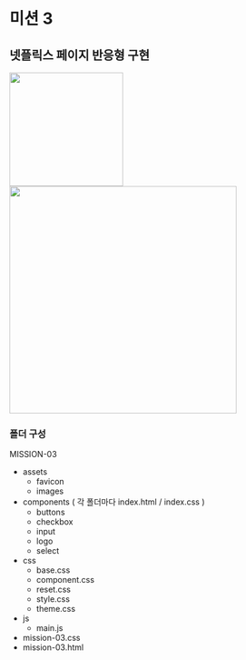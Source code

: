 # 미션 3

## 넷플릭스 페이지 반응형 구현

<img src="https://github.com/Bambiru/home-work/assets/116716953/1fca32db-0ad9-401c-b7ad-0ebd55a135a3" width="200">
<img src="https://github.com/Bambiru/home-work/assets/116716953/842d354b-aab0-48f7-83fb-9a769b1c8f87" width="400">

### 폴더 구성

MISSION-03

- assets
  - favicon
  - images
- components ( 각 폴더마다 index.html / index.css )
  - buttons
  - checkbox
  - input
  - logo
  - select
- css
  - base.css
  - component.css
  - reset.css
  - style.css
  - theme.css
- js
  - main.js
- mission-03.css
- mission-03.html
